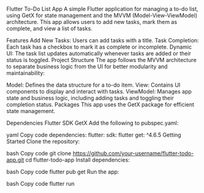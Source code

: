 Flutter To-Do List App
A simple Flutter application for managing a to-do list, using GetX for state management and the MVVM (Model-View-ViewModel) architecture. This app allows users to add new tasks, mark them as complete, and view a list of tasks.

Features
Add New Tasks: Users can add tasks with a title.
Task Completion: Each task has a checkbox to mark it as complete or incomplete.
Dynamic UI: The task list updates automatically whenever tasks are added or their status is toggled.
Project Structure
The app follows the MVVM architecture to separate business logic from the UI for better modularity and maintainability:

Model: Defines the data structure for a to-do item.
View: Contains UI components to display and interact with tasks.
ViewModel: Manages app state and business logic, including adding tasks and toggling their completion status.
Packages
This app uses the GetX package for efficient state management.

Dependencies
Flutter SDK
GetX
Add the following to pubspec.yaml:

yaml
Copy code
dependencies:
  flutter:
    sdk: flutter
  get: ^4.6.5
Getting Started
Clone the repository:

bash
Copy code
git clone https://github.com/your-username/flutter-todo-app.git
cd flutter-todo-app
Install dependencies:

bash
Copy code
flutter pub get
Run the app:

bash
Copy code
flutter run
